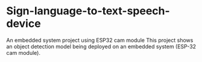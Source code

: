 # Sign-language-to-text-speech-device
An embedded system project using ESP32 cam module
This project shows an object detection model being deployed on an embedded system (ESP-32 cam module).
